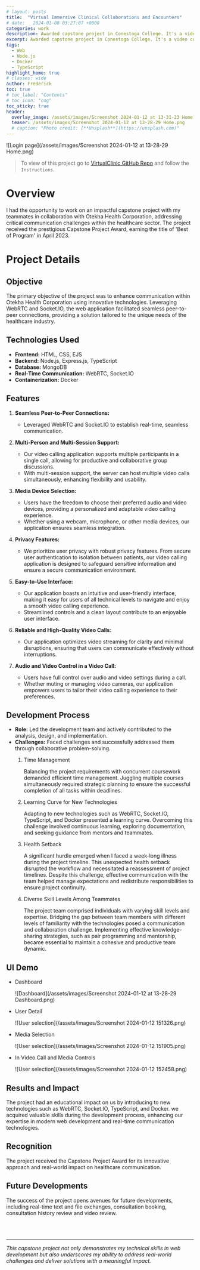 ```yaml
---
# layout: posts
title:  "Virtual Immersive Clinical Collaborations and Encounters"
# date:   2024-01-08 03:27:07 +0000
categories: work
description: Awarded capstone project in Conestoga College. It's a video communication application for healthcare providers and patients with multiple concurrent sessions and multiple participants.
excerpt: Awarded capstone project in Conestoga College. It's a video communication application for healthcare providers and patients with multiple concurrent sessions and multiple participants.
tags: 
  - Web 
  - Node.js
  - Docker 
  - TypeScript 
highlight_home: true
# classes: wide
author: Frederick
toc: true
# toc_label: "Contents"
# toc_icon: "cog"
toc_sticky: true
header:
  overlay_image: /assets/images/Screenshot 2024-01-12 at 13-31-23 Home.png
  teaser: /assets/images/Screenshot 2024-01-12 at 13-28-29 Home.png
  # caption: "Photo credit: [**Unsplash**](https://unsplash.com)"
---
```


![Login page](/assets/images/Screenshot 2024-01-12 at 13-28-29 Home.png)

> To view of this project go to [VirtualClinic GitHub Repo](https://github.com/CC-CAD-23WINTER-Team10/VirtualClinic) and follow the `Instructions`.

# Overview

I had the opportunity to work on an impactful capstone project with my teammates in collaboration with Otekha Health Corporation, addressing critical communication challenges within the healthcare sector. The project received the prestigious Capstone Project Award, earning the title of 'Best of Program' in April 2023.

# Project Details
## Objective

The primary objective of the project was to enhance communication within Otekha Health Corporation using innovative technologies. Leveraging WebRTC and Socket.IO, the web application facilitated seamless peer-to-peer connections, providing a solution tailored to the unique needs of the healthcare industry.

## Technologies Used

- **Frontend:** HTML, CSS, EJS
- **Backend:** Node.js, Express.js, TypeScript
- **Database:** MongoDB
- **Real-Time Communication:** WebRTC, Socket.IO
- **Containerization:** Docker

## Features

1. **Seamless Peer-to-Peer Connections:**
   - Leveraged WebRTC and Socket.IO to establish real-time, seamless communication.

2. **Multi-Person and Multi-Session Support:**
   - Our video calling application supports multiple participants in a single call, allowing for productive and collaborative group discussions. 
   - With multi-session support, the server can host multiple video calls simultaneously, enhancing flexibility and usability.

3. **Media Device Selection:**
   - Users have the freedom to choose their preferred audio and video devices, providing a personalized and adaptable video calling experience. 
   - Whether using a webcam, microphone, or other media devices, our application ensures seamless integration.

4. **Privacy Features:**
   - We prioritize user privacy with robust privacy features. From secure user authentication to isolation between patients, our video calling application is designed to safeguard sensitive information and ensure a secure communication environment.

5. **Easy-to-Use Interface:**
   - Our application boasts an intuitive and user-friendly interface, making it easy for users of all technical levels to navigate and enjoy a smooth video calling experience. 
   - Streamlined controls and a clean layout contribute to an enjoyable user interface.

6. **Reliable and High-Quality Video Calls:**
   - Our application optimizes video streaming for clarity and minimal disruptions, ensuring that users can communicate effectively without interruptions.

7. **Audio and Video Control in a Video Call:**
   - Users have full control over audio and video settings during a call. 
   - Whether muting or managing video cameras, our application empowers users to tailor their video calling experience to their preferences.


## Development Process

- **Role:** Led the development team and actively contributed to the analysis, design, and implementation.
- **Challenges:** Faced challenges and successfully addressed them through collaborative problem-solving.
  1. Time Management

     Balancing the project requirements with concurrent coursework demanded efficient time management. Juggling multiple courses simultaneously required strategic planning to ensure the successful completion of all tasks within deadlines.

  2. Learning Curve for New Technologies

     Adapting to new technologies such as WebRTC, Socket.IO, TypeScript, and Docker presented a learning curve. Overcoming this challenge involved continuous learning, exploring documentation, and seeking guidance from mentors and teammates.

  3. Health Setback

     A significant hurdle emerged when I faced a week-long illness during the project timeline. This unexpected health setback disrupted the workflow and necessitated a reassessment of project timelines. Despite this challenge, effective communication with the team helped manage expectations and redistribute responsibilities to ensure project continuity.

  4. Diverse Skill Levels Among Teammates

     The project team comprised individuals with varying skill levels and expertise. Bridging the gap between team members with different levels of familiarity with the technologies posed a communication and collaboration challenge. Implementing effective knowledge-sharing strategies, such as pair programming and mentorship, became essential to maintain a cohesive and productive team dynamic.

## UI Demo
- Dashboard

  ![Dashboard](/assets/images/Screenshot 2024-01-12 at 13-28-29 Dashboard.png)

- User Detail

  ![User selection](/assets/images/Screenshot 2024-01-12 151326.png)

- Media Selection

  ![User selection](/assets/images/Screenshot 2024-01-12 151905.png)

- In Video Call and Media Controls

  ![User selection](/assets/images/Screenshot 2024-01-12 152458.png)

## Results and Impact

  The project had an educational impact on us by introducing to new technologies such as WebRTC, Socket.IO, TypeScript, and Docker. we acquired valuable skills during the development process, enhancing our expertise in modern web development and real-time communication technologies.

## Recognition

The project received the Capstone Project Award for its innovative approach and real-world impact on healthcare communication.

## Future Developments

The success of the project opens avenues for future developments, including real-time text and file exchanges, consultation booking, consultation history review and video review.

<br> 
<br>  
  
---

*This capstone project not only demonstrates my technical skills in web development but also underscores my ability to address real-world challenges and deliver solutions with a meaningful impact.*